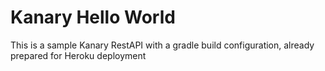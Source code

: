 # Kanary Hello World
This is a sample Kanary RestAPI with a gradle build configuration, already prepared for Heroku deployment
